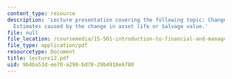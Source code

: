 ```yaml
---
content_type: resource
description: 'Lecture presentation covering the following topic: Changes in Depriciation
  Estimates caused by the change in asset life or Salvage value.'
file: null
file_location: /coursemedia/15-501-introduction-to-financial-and-managerial-accounting-spring-2004/9b4ba53dee70a298bd7829b4918e6780_lecture12.pdf
file_type: application/pdf
resourcetype: Document
title: lecture12.pdf
uid: 9b4ba53d-ee70-a298-bd78-29b4918e6780
---
```

